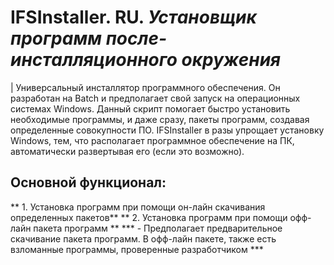 # IFSInstaller. RU. ***Установщик программ после-инсталляционного окружения***
| Универсальный инсталлятор программного обеспечения. Он разработан на Batch и предполагает свой запуск на операционных системах Windows.
Данный скрипт помогает быстро установить необходимые программы, и даже сразу, пакеты программ, создавая определенные совокупности ПО.
IFSInstaller в разы упрощает установку Windows, тем, что располагает программное обеспечение на ПК, автоматически развертывая его (если это возможно).

## Основной функционал:
** 1. Установка программ при помощи он-лайн скачивания определенных пакетов**
** 2. Установка программ при помощи офф-лайн пакета программ **
***   - Предполагает предварительное скачивание пакета программ. В офф-лайн пакете, также есть взломанные программы, проверенные разработчиком ***


